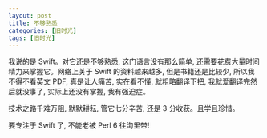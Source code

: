 ```yaml
---
layout: post
title: 不够熟悉
categories: [旧时光]
tags: [旧时光]
---
```


我说的是 Swift。对它还是不够熟悉, 这门语言没有那么简单, 还需要花费大量时间精力来掌握它。网络上关于 Swift 的资料越来越多, 但是书籍还是比较少, 所以我不得不看英文 PDF, 真是让人痛苦, 实在看不懂, 就粗略翻译下把, 我就爱翻译完然后就没事了, 实际上还没有掌握, 我有强迫症。

技术之路千难万阻, 默默耕耘, 管它七分辛苦, 还是 3 分收获。且学且珍惜。

要专注于 Swift 了, 不能老被 Perl 6 往沟里带!
